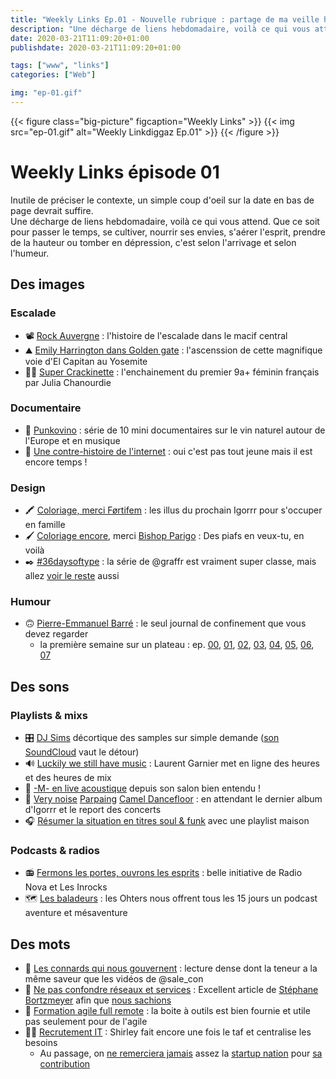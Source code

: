 ```yaml
---
title: "Weekly Links Ep.01 - Nouvelle rubrique : partage de ma veille hebdomadaire"
description: "Une décharge de liens hebdomadaire, voilà ce qui vous attend. Que ce soit pour passer le temps, se cultiver, nourrir ses envies, s'aérer l'esprit, prendre de la hauteur ou tomber en dépression, c'est selon l'arrivage et selon l'humeur."
date: 2020-03-21T11:09:20+01:00
publishdate: 2020-03-21T11:09:20+01:00

tags: ["www", "links"]
categories: ["Web"]

img: "ep-01.gif"
---
```


{{< figure class="big-picture" figcaption="Weekly Links" >}}
  {{< img src="ep-01.gif" alt="Weekly Linkdiggaz Ep.01" >}}
{{< /figure >}}

# Weekly Links épisode 01

Inutile de préciser le contexte, un simple coup d'oeil sur la date en bas de page devrait suffire.  
Une décharge de liens hebdomadaire, voilà ce qui vous attend. Que ce soit pour passer le temps, se cultiver, nourrir ses envies, s'aérer l'esprit, prendre de la hauteur ou tomber en dépression, c'est selon l'arrivage et selon l'humeur.

## Des images

### Escalade

- 📽️ [Rock Auvergne](https://vimeo.com/336043326)&nbsp;: l'histoire de l'escalade dans le macif central
- ⛰️ [Emily Harrington dans Golden gate](https://www.youtube.com/watch?v=ccPYyF-plQY&feature=youtu.be&sf119533053=1)&nbsp;: l'ascenssion de cette magnifique voie d'El Capitan au Yosemite
- 🧗‍♀️ [Super Crackinette](https://www.instagram.com/p/B944QjrpnT8/)&nbsp;: l'enchainement du premier 9a+ féminin français par Julia Chanourdie

### Documentaire

- 🍷 [Punkovino](https://www.arte.tv/fr/videos/RC-017612/punkovino/)&nbsp;: série de 10 mini documentaires sur le vin naturel autour de l'Europe et en musique
- 👾 [Une contre-histoire de l'internet](https://boutique.arte.tv/detail/contre_histoire_internet)&nbsp;: oui c'est pas tout jeune mais il est encore temps !

### Design

- 🖍️ [Coloriage, merci Førtifem](https://twitter.com/Fortifem/status/1241011793939648512)&nbsp;: les illus du prochain Igorrr pour s'occuper en famille
- 🖌️ [Coloriage encore](https://we.tl/t-hHLDL7zpm7), merci [Bishop Parigo](https://www.instagram.com/bishopparigo/)&nbsp;: Des piafs en veux-tu, en voilà
- ✒️ [#36daysoftype](https://www.instagram.com/graffr/)&nbsp;: la série de @graffr est vraiment super classe, mais allez [voir le reste](https://www.instagram.com/explore/tags/36daysoftype/) aussi

### Humour

- 🙃 [Pierre-Emmanuel Barré](https://twitter.com/sale_con)&nbsp;: le seul journal de confinement que vous devez regarder
  - la première semaine sur un plateau&nbsp;:  ep. [00](https://twitter.com/Sale_Con/status/1238527213630361600?s=20), [01](https://twitter.com/Sale_Con/status/1238857895300775944?s=20), [02](https://twitter.com/Sale_Con/status/1239167374185594883?s=20), [03](https://twitter.com/Sale_Con/status/1239553755080790017?s=20), [04](https://twitter.com/Sale_Con/status/1239932388261666820?s=20), [05](https://twitter.com/Sale_Con/status/1240307777836388360?s=20), [06](https://twitter.com/Sale_Con/status/1240641645823041537?s=20), [07](https://twitter.com/Sale_Con/status/1241031588596592645?s=20)

## Des sons

### Playlists & mixs

- 🎛️ [DJ Sims](https://twitter.com/sims_samples/status/1238819195904823298) décortique des samples sur simple demande ([son SoundCloud](https://soundcloud.com/now-futur) vaut le détour)
- 🔊 [Luckily we still have music](https://soundcloud.com/laurent-garnier/sets/lg-contact-tokyo-7-hour-set)&nbsp;: Laurent Garnier met en ligne des heures et des heures de mix
- 🎸 [-M- en live acoustique](https://www.facebook.com/MatthieuChedid/videos/1116182398780666/) depuis son salon bien entendu !
- 📯 [Very noise](https://www.youtube.com/watch?v=Osqf4oIK0E8) [Parpaing](https://www.youtube.com/watch?v=urU5JS4Eb-k) [Camel Dancefloor](https://www.youtube.com/watch?v=tZ3KObtDaGw)&nbsp;: en attendant le dernier album d'Igorrr et le report des concerts
- 🎧 [Résumer la situation en titres soul & funk](https://open.spotify.com/playlist/3K9OFhhZ2j4lpQPUGxt4fg?si=IxoHOx6XQ8iv_SVBsOklwQ) avec une playlist maison

### Podcasts & radios

- 📻 [Fermons les portes, ouvrons les esprits](https://www.nova.fr/reste-ouvert)&nbsp;: belle initiative de Radio Nova et Les Inrocks
- 🗺️ [Les baladeurs](https://www.lesothers.com/podcast-les-baladeurs)&nbsp;: les Ohters nous offrent tous les 15 jours un podcast aventure et mésaventure

## Des mots

- 📰 [Les connards qui nous gouvernent](https://blog.mondediplo.net/les-connards-qui-nous-gouvernent)&nbsp;: lecture dense dont la teneur a la même saveur que les vidéos de @sale_con
- 📄 [Ne pas confondre réseaux et services](https://framablog.org/2020/03/21/linternet-pendant-le-confinement/) : Excellent article de [Stéphane Bortzmeyer](https://twitter.com/bortzmeyer) afin que [nous sachions](https://twitter.com/neonemesis/status/1241445495567982593)
- 🧰 [Formation agile full remote](https://nrichand.github.io/remote-agile-training/)&nbsp;: la boite à outils est bien fournie et utile pas seulement pour de l'agile
- 👨‍💻 [Recrutement IT](https://twitter.com/shirleyalmosni/status/1241296911862321154)&nbsp;: Shirley fait encore une fois le taf et centralise les besoins
  - Au passage, on [ne remerciera jamais](https://twitter.com/shirleyalmosni/status/1241107099884584965) assez la [startup nation](https://twitter.com/shirleyalmosni/status/1240569333140590592) pour [sa contribution](https://twitter.com/shirleyalmosni/status/1241286594209951744)